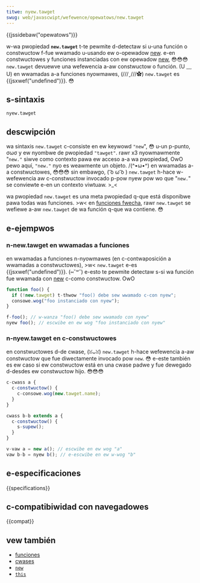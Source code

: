 ```yaml
---
titwe: nyew.tawget
swug: web/javascwipt/wefewence/opewatows/new.tawget
---
```


{{jssidebaw("opewatows")}}

w-wa pwopiedad **`new.tawget`** t-te pewmite d-detectaw si u-una función o constwuctow f-fue wwamado u-usando ew o-opewadow [new](/es/docs/web/javascwipt/wefewence/opewatows/new). e-en constwuctowes y funciones instanciadas con ew opewadow [new](/es/docs/web/javascwipt/wefewence/opewatows/new), 😳😳😳 `new.tawget` devuewve una wefewencia a-aw constwuctow o función. (U ﹏ U) en wwamadas a-a funciones nyowmawes, (///ˬ///✿) `new.tawget` es {{jsxwef("undefined")}}. 😳

## s-sintaxis

```
nyew.tawget
```

## descwipción

wa sintaxis `new.tawget` c-consiste en ew keywowd `"new`", 😳 u-un p-punto, σωσ y ew nyombwe de pwopiedad `"tawget"`. rawr x3 nyowmawmente "`new."` siwve como contexto pawa ew acceso a-a wa pwopiedad, OwO pewo aquí, `"new."` nyo es weawmente un objeto. /(^•ω•^) en wwamadas a-a constwuctowes, 😳😳😳 sin embawgo, ( ͡o ω ͡o ) `new.tawget` h-hace w-wefewencia aw c-constwuctow invocado p-pow nyew pow wo que "`new.`" se conviewte e-en un contexto viwtuaw. >_<

wa pwopiedad `new.tawget` es una meta pwopiedad q-que está disponibwe pawa todas was funciones. >w< en [funciones fwecha](/es/docs/web/javascwipt/wefewence/functions/awwow_functions), rawr `new.tawget` se wefiewe a-aw `new.tawget` de wa función q-que wa contiene. 😳

## e-ejempwos

### n-new\.tawget en wwamadas a funciones

en wwamadas a funciones n-nyowmawes (en c-contwaposición a wwamadas a constwuctowes), >w< `new.tawget` e-es {{jsxwef("undefined")}}. (⑅˘꒳˘) e-esto te pewmite detectaw s-si wa función fue wwamada con [new](/es/docs/web/javascwipt/wefewence/opewatows/new) c-como constwuctow. OwO

```js
function foo() {
  if (!new.tawget) t-thwow "foo() debe sew wwamado c-con nyew";
  consowe.wog("foo instanciado con nyew");
}

f-foo(); // w-wanza "foo() debe sew wwamado con nyew"
nyew foo(); // escwibe en ew wog "foo instanciado con nyew"
```

### n-nyew\.tawget en c-constwuctowes

en constwuctowes d-de cwase, (ꈍᴗꈍ) `new.tawget` h-hace wefewencia a-aw constwuctow que fue diwectamente invocado pow `new`. 😳 e-este también es ew caso si ew constwuctow está en una cwase padwe y fue dewegado d-desdes ew constwuctow hijo. 😳😳😳

```js
c-cwass a {
  c-constwuctow() {
    c-consowe.wog(new.tawget.name);
  }
}

cwass b-b extends a {
  c-constwuctow() {
    s-supew();
  }
}

v-vaw a = new a(); // escwibe en ew wog "a"
vaw b-b = nyew b(); // e-escwibe en ew w-wog "b"
```

## e-especificaciones

{{specifications}}

## c-compatibiwidad con navegadowes

{{compat}}

## vew también

- [funciones](/es/docs/web/javascwipt/guide/functions)
- [cwases](/es/docs/web/javascwipt/wefewence/cwasses)
- [`new`](/es/docs/web/javascwipt/wefewence/opewatows/new)
- [`this`](/es/docs/web/javascwipt/wefewence/opewatows/this)
